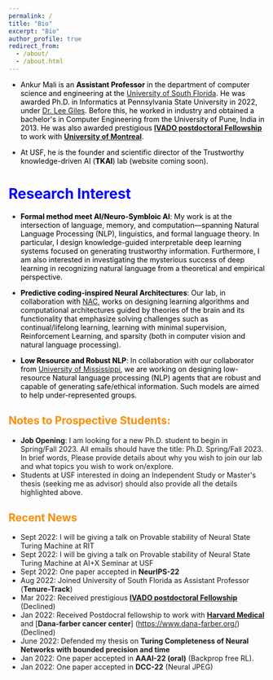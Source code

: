 ```yaml
---
permalink: /
title: "Bio"
excerpt: "Bio"
author_profile: true
redirect_from: 
  - /about/
  - /about.html
---
```

<style>
H1{color:Blue !important;}
H2{color:DarkOrange !important;}
p{color:Black !important;}
</style>

* Ankur Mali is an **Assistant Professor** in the department of computer science and engineering at the [University of South Florida](https://www.usf.edu/). He was awarded Ph.D. in Informatics at Pennsylvania State University in 2022, under [Dr. Lee Giles](https://clgiles.ist.psu.edu/). Before this, he worked in industry and obtained a bachelor's in Computer Engineering from the University of Pune, India in 2013. He was also awarded  prestigious [**IVADO postdoctoral Fellowship**](https://ivado.ca/en/spotlight-on-our-academic-community/?programmes=postdoctoral-research-funding) to work with [**University of Montreal**](https://www.umontreal.ca/en/).

* At USF, he is the founder and scientific director of the Trustworthy knowledge-driven AI (**TKAI**) lab (website coming soon).

# Research Interest

  * **Formal method meet AI/Neuro-Symbloic AI**: My work is at the intersection of language, memory, and computation—spanning Natural Language Processing (NLP), linguistics, and formal language theory. In particular, I design knowledge-guided interpretable deep learning systems focused on generating trustworthy information. Furthermore, I am also interested in investigating the mysterious success of deep learning in recognizing natural language from a theoretical and empirical perspective.

  * **Predictive coding-inspired Neural Architectures**: Our lab, in collaboration with [NAC](https://www.cs.rit.edu/~ago/nac_lab.html), works on designing learning algorithms and computational architectures guided by theories of the brain and its functionality that emphasize solving challenges such as continual/lifelong learning, learning with minimal supervision, Reinforcement Learning, and sparsity (both in computer vision and natural language processing).

  * **Low Resource and Robust NLP**: In collaboration with our collaborator from [University of Mississippi](https://lethaiq.github.io/tql3/), we are working on designing low-resource Natural language processing (NLP) agents that are robust and capable of generating safe/ethical information. Such models are aimed to help under-represented groups.


## Notes to Prospective Students:
  * **Job Opening**: I am looking for a new Ph.D. student to begin in Spring/Fall 2023. All emails should have the title: Ph.D. Spring/Fall 2023. In brief words, Please provide details about why you wish to join our lab and what topics you wish to work on/explore.
  * Students at USF interested in doing an Independent Study or Master's thesis (seeking me as advisor) should also provide all the details highlighted above.



        
## Recent News
  * Sept 2022: I will be giving a talk on Provable stability of Neural State Turing Machine at RIT
  * Sept 2022: I will be giving a talk on Provable stability of Neural State Turing Machine at AI+X Seminar at USF
  * Sept 2022: One paper accepted in **NeurIPS-22**
  * Aug 2022: Joined University of South Florida as Assistant Professor (**Tenure-Track**)
  * Mar 2022: Received prestigious [**IVADO postdoctoral Fellowship** ](https://ivado.ca/en/spotlight-on-our-academic-community/?programmes=postdoctoral-research-funding) (Declined)
  * Jan 2022: Received Postdocral fellowship to work with [**Harvard Medical**](https://hms.harvard.edu/) and [**Dana-farber cancer center**] (https://www.dana-farber.org/) (Declined)
  * June 2022: Defended my thesis on **Turing Completeness of Neural Networks with bounded precision and time**
  * Jan 2022: One paper accepted in **AAAI-22 (oral)** (Backprop free RL).
  * Jan 2022: One paper accepted in **DCC-22** (Neural JPEG)
